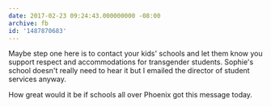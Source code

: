```yaml
---
date: 2017-02-23 09:24:43.000000000 -08:00
archive: fb
id: '1487870683'
---
```


Maybe step one here is to contact your kids' schools and let them know you support respect and accommodations for transgender students. Sophie's school doesn't really need to hear it but I emailed the director of student services anyway. 

How great would it be if schools all over Phoenix got this message today.

